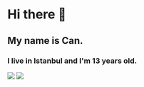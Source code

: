 # Hi there 👋

## My name is Can.

### I live in Istanbul and I'm 13 years old.

<img src="https://github-readme-stats.vercel.app/api?username=CanKolay3499&show_icons=true&layout=compact&theme=dark" />
<img src="https://github-readme-stats.vercel.app/api/top-langs/?username=CanKolay3499&show_icons=true&layout=compact&theme=dark" />
